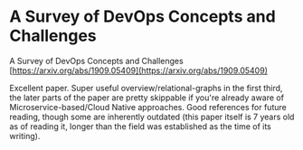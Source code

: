 # A Survey of DevOps Concepts and Challenges
A Survey of DevOps Concepts and Challenges [https://arxiv.org/abs/1909.05409](https://arxiv.org/abs/1909.05409)

Excellent paper. Super useful overview/relational-graphs in the first third, the later parts of the paper are pretty skippable if you're already aware of Microservice-based/Cloud Native approaches. Good references for future reading, though some are inherently outdated (this paper itself is 7 years old as of reading it, longer than the field was established as the time of its writing).
